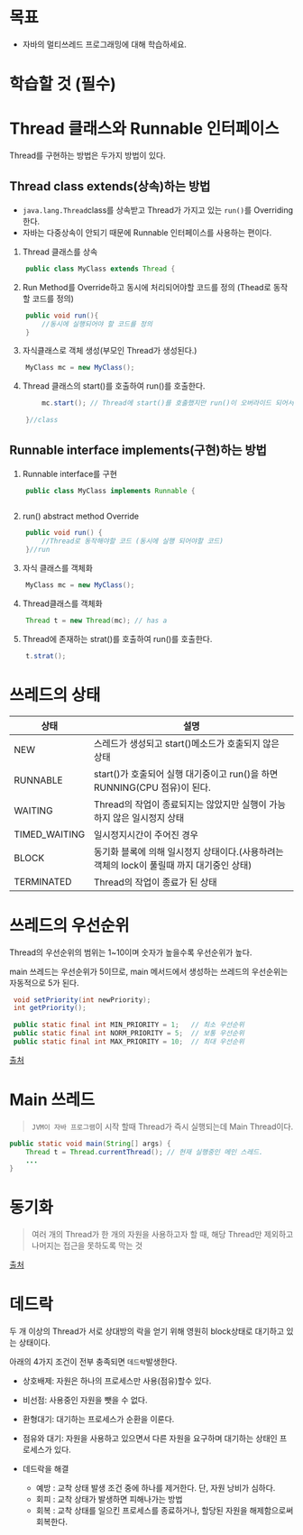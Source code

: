 # 목표
- 자바의 멀티쓰레드 프로그래밍에 대해 학습하세요.

# 학습할 것 (필수)
# Thread 클래스와 Runnable 인터페이스
Thread를 구현하는 방법은 두가지 방법이 있다.

## Thread class extends(상속)하는 방법
- `java.lang.Thread`class를 상속받고 Thread가 가지고 있는 `run()`를 Overriding한다.
- 자바는 다중상속이 안되기 때문에 Runnable 인터페이스를 사용하는 편이다.

1. Thread 클래스를 상속
```java
    public class MyClass extends Thread {

```

2. Run Method를 Override하고 동시에 처리되어야할 코드를 정의 (Thead로 동작할 코드를 정의)
```java
    public void run(){
        //동시에 실행되어야 할 코드를 정의
    }
```

3. 자식클래스로 객체 생성(부모인 Thread가 생성된다.)
```java
    MyClass mc = new MyClass();
```

4. Thread 클래스의 start()를 호출하여 run()를 호출한다.
```java
        mc.start(); // Thread에 start()를 호출했지만 run()이 오버라이드 되어서 내 클래스에 있는 run()가 호출된다.
  
    }//class
```


## Runnable interface implements(구현)하는 방법

1. Runnable interface를 구현
```java
    public class MyClass implements Runnable {
  
```

2. run() abstract method Override
```java
    public void run() {
        //Thread로 동작해야할 코드 (동시에 실행 되어야할 코드)
    }//run
```

3. 자식 클래스를 객체화
```java
    MyClass mc = new MyClass();
```

4. Thread클래스를 객체화
```java
    Thread t = new Thread(mc); // has a
```

5. Thread에 존재하는 strat()를 호출하여 run()를 호출한다.
```java
    t.strat();
```

# 쓰레드의 상태
|상태|설명|
|----|----|
|NEW|스레드가 생성되고 start()메소드가 호출되지 않은 상태|
|RUNNABLE|start()가 호출되어 실행 대기중이고 run()을 하면 RUNNING(CPU 점유)이 된다.|
|WAITING|Thread의 작업이 종료되지는 않았지만 실행이 가능하지 않은 일시정지 상태|
|TIMED_WAITING|일시정지시간이 주어진 경우|
|BLOCK|동기화 블록에 의해 일시정지 상태이다.(사용하려는 객체의 lock이 풀릴때 까지 대기중인 상태)|
|TERMINATED | Thread의 작업이 종료가 된 상태|

# 쓰레드의 우선순위

Thread의 우선순위의 범위는 1~10이며 숫자가 높을수록 우선순위가 높다.

main 쓰레드는 우선순위가 5이므로, main 메서드에서 생성하는 쓰레드의 우선순위는 자동적으로 5가 된다.

```java
 void setPriority(int newPriority);
 int getPriority();
 
 public static final int MIN_PRIORITY = 1;   // 최소 우선순위
 public static final int NORM_PRIORITY = 5;  // 보통 우선순위
 public static final int MAX_PRIORITY = 10;  // 최대 우선순위
```

[출처](https://devbox.tistory.com/entry/Java-%EC%93%B0%EB%A0%88%EB%93%9C%EC%9D%98-%EC%9A%B0%EC%84%A0%EC%88%9C%EC%9C%84)

# Main 쓰레드
> `JVM이 자바 프로그램`이 시작 할때 Thread가 즉시 실행되는데 Main Thread이다.

```java
public static void main(String[] args) {
    Thread t = Thread.currentThread(); // 현재 실행중인 메인 스레드. 
    ...
}
```

# 동기화
> 여러 개의 Thread가 한 개의 자원을 사용하고자 할 때,
해당 Thread만 제외하고 나머지는 접근을 못하도록 막는 것


[출처](https://link2me.tistory.com/1732)
# 데드락
두 개 이상의 Thread가 서로 상대방의 락을 얻기 위해 영원히 block상태로  대기하고 있는 상태이다.

아래의 4가지 조건이 전부 충족되면 `데드락`발생한다.

- 상호배제: 자원은 하나의 프로세스만 사용(점유)할수 있다.
- 비선점: 사용중인 자원을 뺏을 수 없다.
- 환형대기: 대기하는 프로세스가 순환을 이룬다.
- 점유와 대기: 자원을 사용하고 있으면서 다른 자원을 요구하며 대기하는 상태인 프로세스가 있다.

- 데드락을 해결
    - 예방 : 교착 상태 발생 조건 중에 하나를 제거한다. 단, 자원 낭비가 심하다. 
    - 회피 : 교착 상태가 발생하면 피해나가는 방법
    - 회복 : 교착 상태를 일으킨 프로세스를 종료하거나, 할당된 자원을 해제함으로써 회복한다.